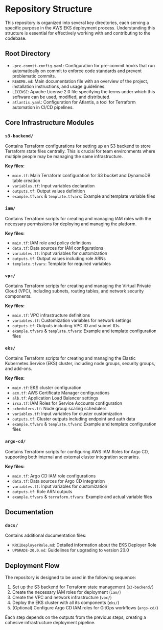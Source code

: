 # Repository Structure

This repository is organized into several key directories, each serving a specific purpose in the AWS EKS deployment process. Understanding this structure is essential for effectively working with and contributing to the codebase.

## Root Directory

- `.pre-commit-config.yaml`: Configuration for pre-commit hooks that run automatically on commit to enforce code standards and prevent problematic commits.
- `README.md`: Main documentation file with an overview of the project, installation instructions, and usage guidelines.
- `LICENSE`: Apache License 2.0 file specifying the terms under which this software can be used, modified, and distributed.
- `atlantis.yaml`: Configuration for Atlantis, a tool for Terraform automation in CI/CD pipelines.

## Core Infrastructure Modules

### `s3-backend/`

Contains Terraform configurations for setting up an S3 backend to store Terraform state files centrally. This is crucial for team environments where multiple people may be managing the same infrastructure.

**Key files:**
- `main.tf`: Main Terraform configuration for S3 bucket and DynamoDB table creation
- `variables.tf`: Input variables declaration
- `outputs.tf`: Output values definition
- `example.tfvars` & `template.tfvars`: Example and template variable files

### `iam/`

Contains Terraform scripts for creating and managing IAM roles with the necessary permissions for deploying and managing the platform.

**Key files:**
- `main.tf`: IAM role and policy definitions
- `data.tf`: Data sources for IAM configurations
- `variables.tf`: Input variables for customization
- `outputs.tf`: Output values including role ARNs
- `template.tfvars`: Template for required variables

### `vpc/`

Contains Terraform scripts for creating and managing the Virtual Private Cloud (VPC), including subnets, routing tables, and network security components.

**Key files:**
- `main.tf`: VPC infrastructure definitions
- `variables.tf`: Customization variables for network settings
- `outputs.tf`: Outputs including VPC ID and subnet IDs
- `example.tfvars` & `template.tfvars`: Example and template configuration files

### `eks/`

Contains Terraform scripts for creating and managing the Elastic Kubernetes Service (EKS) cluster, including node groups, security groups, and add-ons.

**Key files:**
- `main.tf`: EKS cluster configuration
- `acm.tf`: AWS Certificate Manager configurations
- `alb.tf`: Application Load Balancer settings
- `irsa.tf`: IAM Roles for Service Accounts configuration
- `schedulers.tf`: Node group scaling schedulers
- `variables.tf`: Input variables for cluster customization
- `outputs.tf`: Cluster outputs including endpoint and auth data
- `example.tfvars` & `template.tfvars`: Example and template configuration files

### `argo-cd/`

Contains Terraform scripts for configuring AWS IAM Roles for Argo CD, supporting both internal and external cluster integration scenarios.

**Key files:**
- `main.tf`: Argo CD IAM role configurations
- `data.tf`: Data sources for Argo CD integration
- `variables.tf`: Input variables for customization
- `outputs.tf`: Role ARN outputs
- `example.tfvars` & `terraform.tfvars`: Example and actual variable files

## Documentation

### `docs/`

Contains additional documentation files:

- `KRCIDeployerRole.md`: Detailed information about the EKS Deployer Role
- `UPGRADE-20.0.md`: Guidelines for upgrading to version 20.0

## Deployment Flow

The repository is designed to be used in the following sequence:

1. Set up the S3 backend for Terraform state management (`s3-backend/`)
2. Create the necessary IAM roles for deployment (`iam/`)
3. Create the VPC and network infrastructure (`vpc/`)
4. Deploy the EKS cluster with all its components (`eks/`)
5. (Optional) Configure Argo CD IAM roles for GitOps workflows (`argo-cd/`)

Each step depends on the outputs from the previous steps, creating a cohesive infrastructure deployment pipeline.
